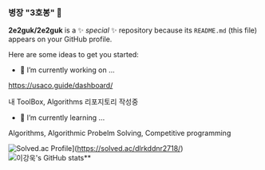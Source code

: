 ### 병장 "3호봉" 👋


**2e2guk/2e2guk** is a ✨ _special_ ✨ repository because its `README.md` (this file) appears on your GitHub profile.

Here are some ideas to get you started:

- 🔭 I’m currently working on ...

https://usaco.guide/dashboard/

내 ToolBox, Algorithms 리포지토리 작성중

- 🌱 I’m currently learning ...

Algorithms, Algorithmic Probelm Solving, Competitive programming

![Solved.ac Profile](http://mazassumnida.wtf/api/v2/generate_badge?boj=dlrkddnr2718)](https://solved.ac/dlrkddnr2718/)
![이강욱's GitHub stats](https://github-readme-stats.vercel.app/api?username=2e2guk&show_icons=true&theme=radical)**
